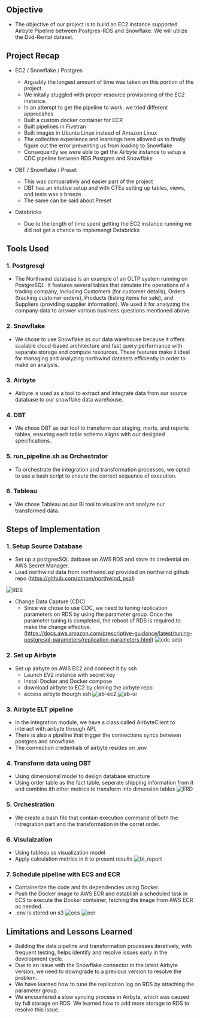 

## Objective
- The objective of our project is to build an EC2 instance supported Airbyte Pipeline between Postgres-RDS and Snowflake. We will utilize the Dvd-Rental dataset.

## Project Recap 
- EC2 / Snowflake / Postgres
    - Arguably the longest amount of time was taken on this portion of the project.
    - We initally stuggled with proper resource provisioning of the EC2 instance.
    - In an attempt to get the pipeline to work, we tried different approcahes
    - Built a custom docker container for ECR
    - Built pipelines in Fivetran
    - Built images in Ubuntu Linux instead of Amazon Linux
    - The collective experience and learnings here allowed us to finally figure out the error preventing us from loading to Snowflake
    - Consequently we were able to get the Airbyte instance to setup a CDC pipeline between RDS Postgres and Snowflake
      
- DBT / Snowflake / Preset
    - This was comparativly and easier part of the project
    - DBT has an intutive setup and with CTEs setting up tables, views, and tests was a breeze
    - The same can be said about Preset
      
- Databricks
    -  Due to the length of time spent getting the EC2 instance running we did not get a chance to implemengt Databricks

## Tools Used
### 1. Postgresql
- The Northwind database is an example of an OLTP system running on PostgreSQL. It features several tables that simulate the operations of a trading company, including Customers (for customer details), Orders (tracking customer orders), Products (listing items for sale), and Suppliers (providing supplier information). We used it for analyzing the company data to answer various business questions mentioned above.


### 2. Snowflake 
- We chose to use Snowflake as our data warehouse because it offers scalable cloud-based architecture and fast query performance with separate storage and compute resources. These features make it ideal for managing and analyzing northwind datasets efficiently in order to make an analysis.

### 3. Airbyte
- Airbyte is used as a tool to extract and integrate data from our source database to our snowflake data warehouse.

### 4. DBT
- We chose DBT as our tool to transform our staging, marts, and reports tables, ensuring each table schema aligns with our designed specifications.

### 5. run_pipeline.sh as Orchestrator
- To orchestrate the integration and transformation processes, we opted to use a bash script to ensure the correct sequence of execution.

### 6. Tableau
- We chose Tableau as our BI tool to visualize and analyze our transformed data.

## Steps of Implementation
### 1. Setup Source Database
- Set up a postgresSQL datbase on AWS RDS and store its credential on AWS Secret Manager.
- Load northwind data from northwind.sql provided on northwind github repo (https://github.com/pthom/northwind_psql)

![RDS](images/rds.png)

- Change Data Capture (CDC)
    - Since we chose to use CDC, we need to tuning replication parameters on RDS by using the parameter group. Once the parameter tuning is completed, the reboot of RDS is required to make the change effective. (https://docs.aws.amazon.com/prescriptive-guidance/latest/tuning-postgresql-parameters/replication-parameters.html)
    ![cdc setp](images/cdc-setup.png)


### 2. Set up Airbyte 
- Set up airbyte on AWS EC2 and connect it by ssh
    - Launch EV2 instance with secret key 
    - Install Docker and Docker compose
    - download airbyte to EC2 by cloning the airbyte repo
    - access airbyte thourgh ssh 
![ab-ec2](images/airbyte-ec2.png)
![ab-ui](images/airbyte-ui.png)

### 3. Airbyte ELT pipeline
- In the integration module, we have a class called AirbyteClient to interact with airbyte through API.
- There is also a pipeline that trigger the connections syncs between postgres and snowflake.
- The connection credentials of airbyte resides on .env

### 4. Transform data using DBT
 - Using dimensional model to design database structure
 - Using order table as the fact table, seperate shipping information from it and combine ith other metrics to transform into dimension tables
![ERD](images/ERD.png)

### 5. Orchestration
- We create a bash file that contain execution command of both the intregration part and the transformation in the corret order.

### 6. Visulaization 
- Using tableau as visualization model
- Apply calculation metrics in it to present results
![bi_report](images/bi_report.PNG)

### 7. Schedule pipeline with ECS and ECR
- Containerize the code and its dependencies using Docker.
-  Push the Docker image to AWS ECR and establish a scheduled task in ECS to execute the Docker container, fetching the image from AWS ECR as needed.
- .env is stored on s3
![ecs](images/ecs.png)
![ecr](images/ecs.png)

## Limitations and Lessons Learned
- Building the data pipeline and transformation processes iteratively, with frequent testing, helps identify and resolve issues early in the development cycle.
- Due to an issue with the Snowflake connector in the latest Airbyte version, we need to downgrade to a previous version to resolve the problem.
- We have learned how to tune the replication log on RDS by attaching the parameter group.
- We encountered a slow syncing process in Airbyte, which was caused by full storage on RDS. We learned how to add more storage to RDS to resolve this issue.















